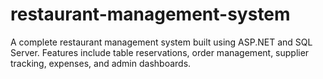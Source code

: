 # restaurant-management-system
A complete restaurant management system built using ASP.NET and SQL Server. Features include table reservations, order management, supplier tracking, expenses, and admin dashboards.
